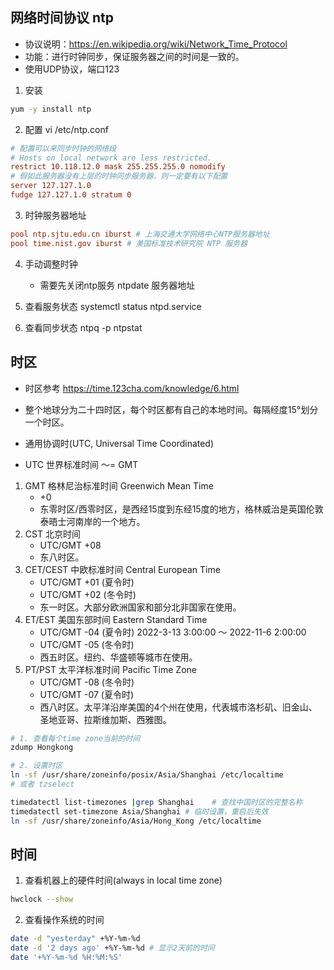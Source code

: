 ## 网络时间协议 ntp
- 协议说明：https://en.wikipedia.org/wiki/Network_Time_Protocol
- 功能：进行时钟同步，保证服务器之间的时间是一致的。
- 使用UDP协议，端口123

1. 安装
```bash
yum -y install ntp
```
2.  配置
vi /etc/ntp.conf
```conf 
# 配置可以来同步时钟的网络段
# Hosts on local network are less restricted.
restrict 10.118.12.0 mask 255.255.255.0 nomodify
# 假如此服务器没有上层的时钟同步服务器，则一定要有以下配置
server 127.127.1.0
fudge 127.127.1.0 stratum 0
```
3. 时钟服务器地址
```conf
pool ntp.sjtu.edu.cn iburst # 上海交通大学网络中心NTP服务器地址
pool time.nist.gov iburst # 美国标准技术研究院 NTP 服务器
```

4. 手动调整时钟
    - 需要先关闭ntp服务
    ntpdate 服务器地址

5. 查看服务状态
    systemctl status ntpd.service

6. 查看同步状态
    ntpq -p
    ntpstat

## 时区
- 时区参考 https://time.123cha.com/knowledge/6.html

- 整个地球分为二十四时区，每个时区都有自己的本地时间。每隔经度15°划分一个时区。
- 通用协调时(UTC, Universal Time Coordinated)
- UTC 世界标准时间 ～= GMT

1. GMT 格林尼治标准时间 Greenwich Mean Time
    - +0
    - 东零时区/西零时区，是西经15度到东经15度的地方，格林威治是英国伦敦泰晤士河南岸的一个地方。
2. CST 北京时间
    - UTC/GMT +08
    - 东八时区。
3. CET/CEST  中欧标准时间 Central European Time
    - UTC/GMT +01 (夏令时)
    - UTC/GMT +02 (冬令时)
    - 东一时区。大部分欧洲国家和部分北非国家在使用。
4. ET/EST 美国东部时间 Eastern Standard Time
    - UTC/GMT -04 (夏令时) 2022-3-13 3:00:00 ～ 2022-11-6 2:00:00
    - UTC/GMT -05 (冬令时)
    - 西五时区。纽约、华盛顿等城市在使用。
5. PT/PST 太平洋标准时间 Pacific Time Zone
    - UTC/GMT -08 (冬令时)
    - UTC/GMT -07 (夏令时)
    - 西八时区。太平洋沿岸美国的4个州在使用，代表城市洛杉矶、旧金山、圣地亚哥、拉斯维加斯、西雅图。

```bash
# 1. 查看每个time zone当前的时间
zdump Hongkong

# 2. 设置时区
ln -sf /usr/share/zoneinfo/posix/Asia/Shanghai /etc/localtime
# 或者 tzselect

timedatectl list-timezones |grep Shanghai    # 查找中国时区的完整名称
timedatectl set-timezone Asia/Shanghai # 临时设置，重启后失效
ln -sf /usr/share/zoneinfo/Asia/Hong_Kong /etc/localtime
```


## 时间
1. 查看机器上的硬件时间(always in local time zone)
```bash
hwclock --show
```

2. 查看操作系统的时间
```bash
date -d "yesterday" +%Y-%m-%d
date -d '2 days ago' +%Y-%m-%d # 显示2天前的时间
date '+%Y-%m-%d %H:%M:%S'
```